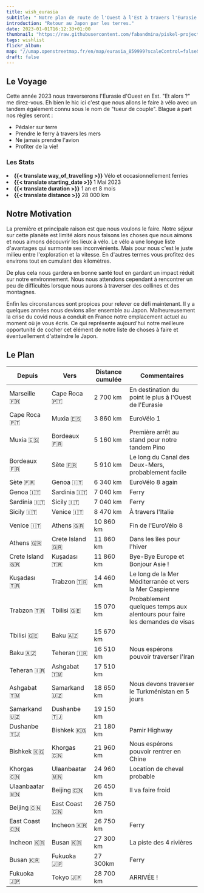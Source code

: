 ```yaml
---
title: wish_eurasia
subtitle: " Notre plan de route de l'Ouest à l'Est à travers l'Eurasie."
introduction: "Retour au Japon par les terres."
date: 2023-01-01T16:12:33+01:00
thumbnail: "https://raw.githubusercontent.com/fabandmina/piskel-projects/main/fabandmina/render/fabandmina_eurasia_map.jpg"
tags: wishlist
flickr_album:
map: "//umap.openstreetmap.fr/en/map/eurasia_859999?scaleControl=false&miniMap=false&scrollWheelZoom=false&zoomControl=true&allowEdit=false&moreControl=false&searchControl=null&tilelayersControl=null&embedControl=null&datalayersControl=true&onLoadPanel=undefined&captionBar=false"
draft: false 
---
```


## Le Voyage
Cette année 2023  nous traverserons l'Eurasie d'Ouest en Est. "Et alors ?"  me direz-vous. Eh bien  le hic ici  c'est que nous allons le faire à vélo avec un tandem  également connu sous le nom de "tueur de couple". Blague à part  nos règles seront :
- Pédaler sur terre
- Prendre le ferry à travers les mers
- Ne jamais prendre l'avion
- Profiter de la vie!

### Les Stats
<li><b>{{< translate way_of_travelling >}}</b> Vélo et occasionnellement ferries</li>
<li><b>{{< translate starting_date >}} </b>1 Mai 2023</li> 
<li><b>{{< translate duration >}}</b> 1 an et 8 mois</li>
<li><b>{{< translate distance >}}</b> 28 000 km</li>

## Notre Motivation
La première et principale raison est que nous voulons le faire. Notre séjour sur cette planète est limité  alors nous faisons les choses que nous aimons  et nous aimons découvrir les lieux à vélo. Le vélo a une longue liste d'avantages qui surmonte ses inconvénients. Mais pour nous  c'est le juste milieu entre l'exploration et la vitesse. En d'autres termes  vous profitez des environs tout en cumulant des kilomètres.

De plus  cela nous gardera en bonne santé tout en gardant un impact réduit sur notre environnement. Nous nous attendons cependant à rencontrer un peu de difficultés lorsque nous aurons à traverser des collines et des montagnes.

Enfin  les circonstances sont propices pour relever ce défi maintenant. Il y a quelques années  nous devions aller ensemble au Japon. Malheureusement  la crise du covid nous a conduit en France  notre emplacement actuel au moment où je vous écris. Ce qui représente aujourd'hui notre meilleure opportunité de cocher cet élément de notre liste de choses à faire et éventuellement d'atteindre le Japon.

## Le Plan
|   Depuis  |   Vers     |  Distance cumulée | Commentaires |
|--------|--------|--------|--------|
|   Marseille <label title="{{< translate France >}}">🇫🇷</label>      |   Cape Roca <label title="{{< translate Portugal >}}">🇵🇹</label>    |  2 700 km  |  En destination du point le plus à l'Ouest de l'Eurasie  |
|   Cape Roca <label title="{{< translate Portugal >}}">🇵🇹</label>    |   Muxia <label title="{{< translate Spain >}}">🇪🇸</label>           |  3 860 km  |  EuroVélo 1 |
|   Muxia <label title="{{< translate Spain >}}">🇪🇸</label>           |   Bordeaux <label title="{{< translate France >}}">🇫🇷</label>       |  5 160 km |  Première arrêt au stand pour notre tandem Pino  |
|   Bordeaux <label title="{{< translate France >}}">🇫🇷</label>       |   Sète  <label title="{{< translate France >}}">🇫🇷</label>          |  5 910 km  |  Le long du Canal des Deux-Mers, probablement facile |
|   Sète  <label title="{{< translate France >}}">🇫🇷</label>          |   Genoa  <label title="{{< translate Italy >}}">🇮🇹</label>          |  6 340 km  |  EuroVélo 8 again |
|   Genoa  <label title="{{< translate Italy >}}">🇮🇹</label>          |   Sardinia  <label title="{{< translate Italy >}}">🇮🇹</label>       |  7 040 km |  Ferry  |
|   Sardinia  <label title="{{< translate Italy >}}">🇮🇹</label>       |   Sicily <label title="{{< translate Italy >}}">🇮🇹</label>          |  7 040 km  |  Ferry  |
|   Sicily <label title="{{< translate Italy >}}">🇮🇹</label>          |   Venice <label title="{{< translate Italy >}}">🇮🇹</label>          |  8 470 km  |  À travers l'Italie  | 
|   Venice <label title="{{< translate Italy >}}">🇮🇹</label>          |   Athens <label title="{{< translate Greece >}}">🇬🇷</label>         |  10 860 km  |  Fin de l'EuroVélo 8 | 
|   Athens <label title="{{< translate Greece >}}">🇬🇷</label>         |   Crete Island <label title="{{< translate Greece >}}">🇬🇷</label>   |  11 860 km  |  Dans les îles pour l'hiver  | 
|   Crete Island <label title="{{< translate Greece >}}">🇬🇷</label>   |   Kuşadası <label title="{{< translate Turkey >}}">🇹🇷</label>       |  11 860 km  |  Bye-Bye Europe et Bonjour Asie !  | 
|   Kuşadası <label title="{{< translate Turkey >}}">🇹🇷</label>       |   Trabzon <label title="{{< translate Turkey >}}">🇹🇷</label>        |  14 460 km  |  Le long de la Mer Méditerranée et vers la Mer Caspienne  | 
|   Trabzon <label title="{{< translate Turkey >}}">🇹🇷</label>        |   Tbilisi <label title="{{< translate Georgia >}}">🇬🇪</label>       |  15 070 km  |  Probablement quelques temps aux alentours pour faire les demandes de visas  | 
|   Tbilisi <label title="{{< translate Georgia >}}">🇬🇪</label>       |   Baku <label title="{{< translate Azerbaijan >}}">🇦🇿</label>       |  15 670 km  |    | 
|   Baku <label title="{{< translate Azerbaijan >}}">🇦🇿</label>       |   Teheran <label title="{{< translate Turkmenistan >}}">🇮🇷</label>  |  16  510 km  |  Nous espérons pouvoir traverser l'Iran  |
|   Teheran <label title="{{< translate Azerbaijan >}}">🇮🇷</label>    |   Ashgabat <label title="{{< translate Turkmenistan >}}">🇹🇲</label> |  17 510 km  |    | 
|   Ashgabat <label title="{{< translate Turkmenistan >}}">🇹🇲</label> |   Samarkand <label title="{{< translate Uzbekistan >}}">🇺🇿</label>  |  18 650 km  |  Nous devons traverser le Turkménistan en 5 jours  | 
|   Samarkand <label title="{{< translate Uzbekistan >}}">🇺🇿</label>  |   Dushanbe <label title="{{< translate Tajikistan >}}">🇹🇯</label>   |  19 150 km  |    | 
|   Dushanbe <label title="{{< translate Tajikistan >}}">🇹🇯</label>   |   Bishkek <label title="{{< translate Kyrgyzstan >}}">🇰🇬</label>    |  21 180 km  |  Pamir Highway  | 
|   Bishkek <label title="{{< translate Kyrgyzstan >}}">🇰🇬</label>    |   Khorgas <label title="{{< translate China >}}">🇨🇳</label>         |  21 960 km  |  Nous espérons pouvoir rentrer en Chine  | 
|   Khorgas <label title="{{< translate China >}}">🇨🇳</label>         |   Ulaanbaatar <label title="{{< translate Mongolia >}}">🇲🇳</label>  |  24 960 km  |  Location de cheval probable   | 
|   Ulaanbaatar <label title="{{< translate Mongolia >}}">🇲🇳</label>  |   Beijing <label title="{{< translate China >}}">🇨🇳</label>         |  26 450 km  |  Il va faire froid  | 
|   Beijing <label title="{{< translate China >}}">🇨🇳</label>         |   East Coast <label title="{{< translate China >}}">🇨🇳</label>      |  26 750 km  |    | 
|   East Coast <label title="{{< translate China >}}">🇨🇳</label>      |   Incheon <label title="{{< translate South Korea >}}">🇰🇷</label>   |  26 750 km  |  Ferry  | 
|   Incheon <label title="{{< translate South Korea >}}">🇰🇷</label>   |   Busan <label title="{{< translate South Korea >}}">🇰🇷</label>     |  27 300 km  |  La piste des 4 rivières  | 
|   Busan <label title="{{< translate South Korea >}}">🇰🇷</label>     |   Fukuoka <label title="{{< translate Japan >}}">🇯🇵</label>         |  27 300km  |  Ferry  | 
|   Fukuoka <label title="{{< translate Japan >}}">🇯🇵</label>         |   Tokyo <label title="{{< translate Japan >}}">🇯🇵</label>           |  28 700 km  |  ARRIVÉE !  | 

